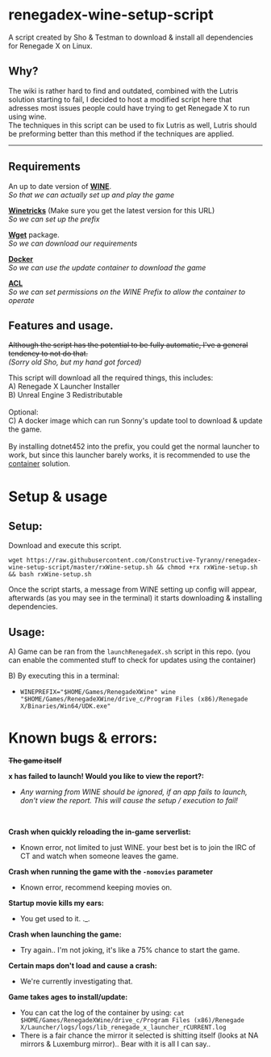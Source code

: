 # renegadex-wine-setup-script
A script created by Sho & Testman to download & install all dependencies for Renegade X on Linux.

## Why?
The wiki is rather hard to find and outdated, combined with the Lutris solution starting to fail, I decided to host a modified script here that adresses most issues people could have trying to get Renegade X to run using wine.  
The techniques in this script can be used to fix Lutris as well, Lutris should be preforming better than this method if the techniques are applied.

---
## Requirements
An up to date version of **[WINE](https://wiki.winehq.org/Download)**.  
*So that we can actually set up and play the game*  

**[Winetricks](https://github.com/Winetricks/winetricks)**  (Make sure you get the latest version for this URL)  
*So we can set up the prefix*  

**[Wget](https://www.gnu.org/software/wget/)** package.  
*So we can download our requirements*  

**[Docker](https://docs.docker.com/engine/install/)**  
*So we can use the update container to download the game*  

**[ACL](https://wiki.archlinux.org/title/Access_Control_Lists)**  
*So we can set permissions on the WINE Prefix to allow the container to operate*  


## Features and usage.
~~Although the script has the potential to be fully automatic, I've a general tendency to not do that.~~  
*(Sorry old Sho, but my hand got forced)*  

This script will download all the required things, this includes:  
A) Renegade X Launcher Installer  
B) Unreal Engine 3 Redistributable    
<br>
Optional:  
C) A docker image which can run Sonny's update tool to download & update the game.  
<br>
By installing dotnet452 into the prefix, you could get the normal launcher to work, but since this launcher barely works, it is recommended to use the [container](https://github.com/Constructive-Tyranny/docker-renegadex-updater) solution.
# Setup & usage 
## Setup:
Download and execute this script.
```shell
wget https://raw.githubusercontent.com/Constructive-Tyranny/renegadex-wine-setup-script/master/rxWine-setup.sh && chmod +rx rxWine-setup.sh && bash rxWine-setup.sh
```  
Once the script starts, a message from WINE setting up config will appear, afterwards (as you may see in the terminal) it starts downloading & installing dependencies. 

## Usage:
A) Game can be ran from the ``launchRenegadeX.sh`` script in this repo. (you can enable the commented stuff to check for updates using the container)  

B) By executing this in a terminal:  
- ``WINEPREFIX="$HOME/Games/RenegadeXWine" wine "$HOME/Games/RenegadeXWine/drive_c/Program Files (x86)/Renegade X/Binaries/Win64/UDK.exe"``


# Known bugs & errors:  

~~**The game itself**~~  

**x has failed to launch! Would you like to view the report?:**  
- *Any warning from WINE should be ignored, if an app fails to launch, don't view the report. This will cause the setup / execution to fail!*
<br>

**Crash when quickly reloading the in-game serverlist:**  
- Known error, not limited to just WINE. your best bet is to join the IRC of CT and watch when someone leaves the game.  
  
**Crash when running the game with the ``-nomovies`` parameter**  
- Known error, recommend keeping movies on.  

**Startup movie kills my ears:**  
- You get used to it. ._.  

**Crash when launching the game:**
- Try again.. I'm not joking, it's like a 75% chance to start the game.  

**Certain maps don't load and cause a crash:**
- We're currently investigating that.  
  
**Game takes ages to install/update:**
- You can cat the log of the container by using: ``cat $HOME/Games/RenegadeXWine/drive_c/Program Files (x86)/Renegade X/Launcher/logs/logs/lib_renegade_x_launcher_rCURRENT.log``
- There is a fair chance the mirror it selected is shitting itself (looks at NA mirrors & Luxemburg mirror).. Bear with it is all I can say..